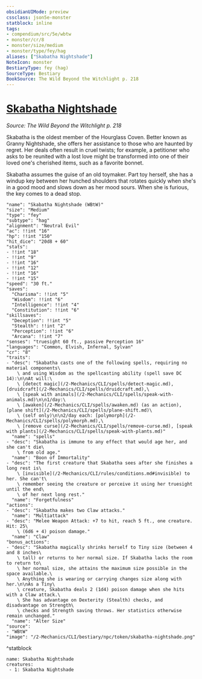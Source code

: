 ```yaml
---
obsidianUIMode: preview
cssclass: json5e-monster
statblock: inline
tags:
- compendium/src/5e/wbtw
- monster/cr/8
- monster/size/medium
- monster/type/fey/hag
aliases: ["Skabatha Nightshade"]
NoteIcon: monster
BestiaryType: fey (hag)
SourceType: Bestiary
BookSource: The Wild Beyond the Witchlight p. 218
---
```

# [Skabatha Nightshade](2-Mechanics/CLI/bestiary/npc/skabatha-nightshade-wbtw.md)
*Source: The Wild Beyond the Witchlight p. 218*  

Skabatha is the oldest member of the Hourglass Coven. Better known as Granny Nightshade, she offers her assistance to those who are haunted by regret. Her deals often result in cruel twists; for example, a petitioner who asks to be reunited with a lost love might be transformed into one of their loved one's cherished items, such as a favorite bonnet.

Skabatha assumes the guise of an old toymaker. Part toy herself, she has a windup key between her hunched shoulders that rotates quickly when she's in a good mood and slows down as her mood sours. When she is furious, the key comes to a dead stop.

```statblock
"name": "Skabatha Nightshade (WBtW)"
"size": "Medium"
"type": "fey"
"subtype": "hag"
"alignment": "Neutral Evil"
"ac": !!int "16"
"hp": !!int "150"
"hit_dice": "20d8 + 60"
"stats":
- !!int "18"
- !!int "9"
- !!int "16"
- !!int "12"
- !!int "16"
- !!int "15"
"speed": "30 ft."
"saves":
  "Charisma": !!int "5"
  "Wisdom": !!int "6"
  "Intelligence": !!int "4"
  "Constitution": !!int "6"
"skillsaves":
  "Deception": !!int "5"
  "Stealth": !!int "2"
  "Perception": !!int "6"
  "Arcana": !!int "7"
"senses": "truesight 60 ft., passive Perception 16"
"languages": "Common, Elvish, Infernal, Sylvan"
"cr": "8"
"traits":
- "desc": "Skabatha casts one of the following spells, requiring no material components\
    \ and using Wisdom as the spellcasting ability (spell save DC 14):\n\nAt will:\
    \ [detect magic](/2-Mechanics/CLI/spells/detect-magic.md), [druidcraft](/2-Mechanics/CLI/spells/druidcraft.md),\
    \ [speak with animals](/2-Mechanics/CLI/spells/speak-with-animals.md)\n\n1/day:\
    \ [awaken](/2-Mechanics/CLI/spells/awaken.md) (as an action), [plane shift](/2-Mechanics/CLI/spells/plane-shift.md)\
    \ (self only)\n\n2/day each: [polymorph](/2-Mechanics/CLI/spells/polymorph.md),\
    \ [remove curse](/2-Mechanics/CLI/spells/remove-curse.md), [speak with plants](/2-Mechanics/CLI/spells/speak-with-plants.md)"
  "name": "spells"
- "desc": "Skabatha is immune to any effect that would age her, and she can't die\
    \ from old age."
  "name": "Boon of Immortality"
- "desc": "The first creature that Skabatha sees after she finishes a long rest is\
    \ [invisible](/2-Mechanics/CLI/rules/conditions.md#invisible) to her. She can't\
    \ remember seeing the creature or perceive it using her truesight until the end\
    \ of her next long rest."
  "name": "Forgetfulness"
"actions":
- "desc": "Skabatha makes two Claw attacks."
  "name": "Multiattack"
- "desc": "Melee Weapon Attack: +7 to hit, reach 5 ft., one creature. Hit: 25\
    \ (6d6 + 4) poison damage."
  "name": "Claw"
"bonus_actions":
- "desc": "Skabatha magically shrinks herself to Tiny size (between 4 and 8 inches\
    \ tall) or returns to her normal size. If Skabatha lacks the room to return to\
    \ her normal size, she attains the maximum size possible in the space available.\
    \ Anything she is wearing or carrying changes size along with her.\n\nAs a Tiny\
    \ creature, Skabatha deals 2 (1d4) poison damage when she hits with a Claw attack.\
    \ She has advantage on Dexterity (Stealth) checks, and disadvantage on Strength\
    \ checks and Strength saving throws. Her statistics otherwise remain unchanged."
  "name": "Alter Size"
"source":
- "WBtW"
"image": "/2-Mechanics/CLI/bestiary/npc/token/skabatha-nightshade.png"
```
^statblock

```encounter-table
name: Skabatha Nightshade
creatures:
 - 1: Skabatha Nightshade
```